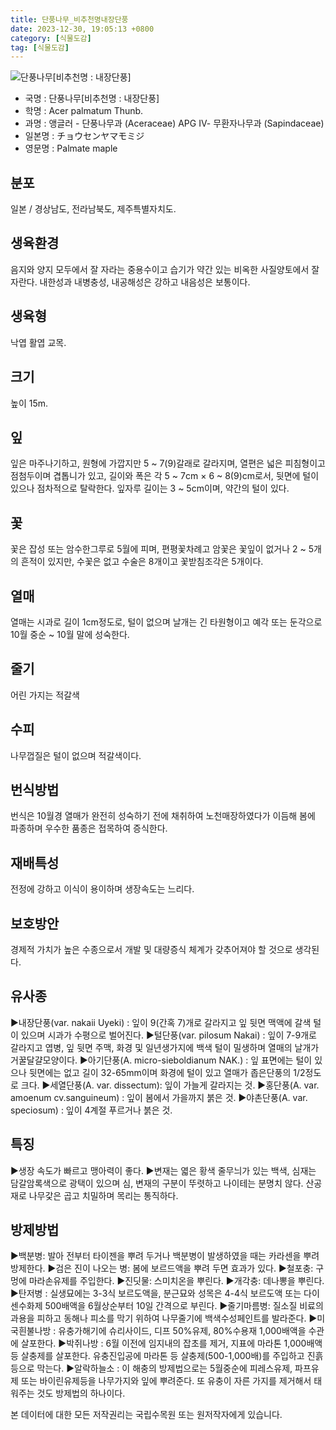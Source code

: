 ```yaml
---
title: 단풍나무_비추천명내장단풍
date: 2023-12-30, 19:05:13 +0800
category: [식물도감]
tag: [식물도감]
---
```




![단풍나무[비추천명 : 내장단풍]](http://www.nature.go.kr/fileUpload/plants/basic/Aceraceae/Acer/2235/1_th2.JPG)
- 국명 : 단풍나무[비추천명 : 내장단풍]
- 학명 : Acer palmatum Thunb.
- 과명 : 앵글러 - 단풍나무과 (Aceraceae) APG Ⅳ- 무환자나무과 (Sapindaceae)
- 일본명 : チョウセンヤマモミジ
- 영문명 : Palmate maple


## 분포
일본 / 경상남도, 전라남북도, 제주특별자치도.
## 생육환경
음지와 양지 모두에서 잘 자라는 중용수이고 습기가 약간 있는 비옥한 사질양토에서 잘 자란다. 내한성과 내병충성, 내공해성은 강하고 내음성은 보통이다.
## 생육형
낙엽 활엽 교목.
## 크기
높이 15m.
## 잎
잎은 마주나기하고, 원형에 가깝지만 5 ~ 7(9)갈래로 갈라지며, 열편은 넓은 피침형이고 점첨두이며 겹톱니가 있고, 길이와 폭은 각 5 ~ 7cm × 6 ~ 8(9)cm로서, 뒷면에 털이 있으나 점차적으로 탈락한다. 잎자루 길이는 3 ~ 5cm이며, 약간의 털이 있다.
## 꽃
꽃은 잡성 또는 암수한그루로 5월에 피며, 편평꽃차례고 암꽃은 꽃잎이 없거나 2 ~ 5개의 흔적이 있지만, 수꽃은 없고 수술은 8개이고 꽃받침조각은 5개이다.
## 열매
열매는 시과로 길이 1cm정도로, 털이 없으며 날개는 긴 타원형이고 예각 또는 둔각으로 10월 중순 ~ 10월 말에 성숙한다.
## 줄기
어린 가지는 적갈색
## 수피
나무껍질은 털이 없으며 적갈색이다.
## 번식방법
번식은 10월경 열매가 완전히 성숙하기 전에 채취하여 노천매장하였다가 이듬해 봄에 파종하며 우수한 품종은 접목하여 증식한다.
## 재배특성
전정에 강하고 이식이 용이하며 생장속도는 느리다.
## 보호방안
경제적 가치가 높은 수종으로서 개발 및 대량증식 체계가 갖추어져야 할 것으로 생각된다.
## 유사종
▶내장단풍(var. nakaii Uyeki) : 잎이 9(간혹 7)개로 갈라지고 잎 뒷면 맥액에 갈색 털이 있으며 시과가 수평으로 벌어진다. ▶털단풍(var. pilosum Nakai) : 잎이 7-9개로 갈라지고 엽병, 잎 뒷면 주맥, 화경 및 일년생가지에 백색 털이 밀생하며 열매의 날개가 거꿀달걀모양이다. ▶아기단풍(A. micro-sieboldianum NAK.) : 잎 표면에는 털이 있으나 뒷면에는 없고 길이 32-65mm이며 화경에 털이 있고 열매가 좁은단풍의 1/2정도로 크다. ▶세열단풍(A. var. dissectum): 잎이 가늘게 갈라지는 것.▶홍단풍(A. var. amoenum cv.sanguineum) : 잎이 봄에서 가을까지 붉은 것.▶야촌단풍(A. var. speciosum) : 잎이 4계절 푸르거나 붉은 것.
## 특징
▶생장 속도가 빠르고 맹아력이 좋다.▶변재는 엷은 황색 줄무늬가 있는 백색, 심재는 담갈암록색으로 광택이 있으며 심, 변재의 구분이 뚜렷하고 나이테는 분명치 않다. 산공재로 나무갗은 곱고 치밀하며 목리는 통직하다.
## 방제방법
▶백분병: 발아 전부터 타이젠을 뿌려 두거나 백분병이 발생하였을 때는 카라센을 뿌려 방제한다.▶검은 진이 나오는 병: 봄에 보르드액을 뿌려 두면 효과가 있다.▶철포충: 구멍에 마라손유제를 주입한다.▶진딧물: 스미치온을 뿌린다.▶개각충: 데나뽕을 뿌린다.▶탄저병 : 실생묘에는 3-3식 보르도액을, 분근묘와 성목은 4-4식 보르도액 또는 다이센수화제 500배액을 6월상순부터 10일 간격으로 부린다.▶줄기마름병: 질소질 비료의 과용을 피하고 동해나 피소를 막기 위하여 나무줄기에 백색수성페인트를 발라준다.▶미국흰불나방 : 유충가해기에 슈리사이드, 디프 50%유제, 80%수용재 1,000배액을 수관에 살포한다. ▶박쥐나방 : 6월 이전에 임지내의 잡초를 제거, 지표에 마라톤 1,000배액 등 살충제를 살포한다. 유충진입공에 마라톤 등 살충제(500-1,000배)를 주입하고 진흙 등으로 막는다.▶알락하늘소 : 이 해충의 방제법으로는 5월중순에 피레스유제, 파프유제 또는 바이린유제등을 나무가지와 잎에 뿌려준다. 또 유충이 자른 가지를 제거해서 태워주는 것도 방제법의 하나이다.






본 데이터에 대한 모든 저작권리는 국립수목원 또는 원저작자에게 있습니다.
